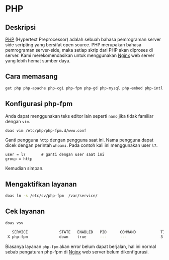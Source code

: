 # PHP

## Deskripsi

[PHP] (Hypertext Preprocessor) adalah sebuah bahasa pemrograman server side scripting yang bersifat open source. PHP merupakan bahasa pemrograman server-side, maka setiap skrip dari PHP akan diproses di server. Kami merekomendasikan untuk menggunakan [Nginx] web server yang lebih hemat sumber daya.

## Cara memasang

```sh
get php php-apache php-cgi php-fpm php-gd php-mysql php-embed php-intl php-snmp
```

## Konfigurasi php-fpm

Anda dapat menggunakan teks editor lain seperti `nano` jika tidak familiar dengan `vim`.

```sh
doas vim /etc/php/php-fpm.d/www.conf
```

Ganti pengguna `http` dengan pengguna saat ini. Nama pengguna dapat dicek dengan perintah `whoami`. Pada contoh kali ini menggunakan user `l7`.

```
user = l7       # ganti dengan user saat ini
group = http
```

Kemudian simpan.

## Mengaktifkan layanan

```sh
doas ln -s /etc/sv/php-fpm  /var/service/
```

## Cek layanan

```sh
doas vsv
```

```sh
   SERVICE              STATE   ENABLED   PID      COMMAND           TIME
 X php-fpm              down    true      ---      ---               3 seconds

```

Biasanya layanan `php-fpm` akan error belum dapat berjalan, hal ini normal sebab pengaturan php-fpm di [Nginx] web server belum dikonfigurasi.

[PHP]:https://www.php.net/
[Nginx]:nginx.md
